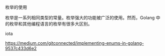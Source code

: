 枚举的使用

枚举是一系列相同类型的常量。枚举强大的功能被广泛的使用。然而，Golang 中的枚举和其他编程语言的枚举有很多大区别。

iota





























https://medium.com/gitconnected/implementing-enums-in-golang-9537c433d6e2




